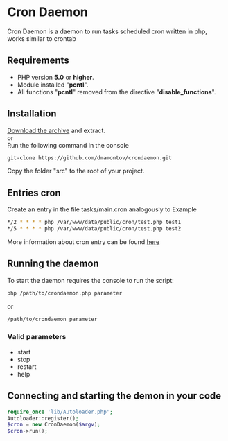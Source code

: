 Cron Daemon
===========

Cron Daemon is a daemon to run tasks scheduled cron written in php, works similar to crontab

## Requirements
* PHP version **5.0** or **higher**.
* Module installed "**pcntl**".
* All functions "**pcntl**" removed from the directive "**disable_functions**".

## Installation
[Download the archive](https://github.com/dmamontov/crondaemon/archive/master.zip) and extract.<br>
or
<br>
Run the following command in the console
```sh
git-clone https://github.com/dmamontov/crondaemon.git
```
Copy the folder "src" to the root of your project.

## Entries cron
Create an entry in the file tasks/main.cron analogously to Example

```sh
*/2 * * * * php /var/www/data/public/cron/test.php test1
*/5 * * * * php /var/www/data/public/cron/test.php test2
```
More information about cron entry can be found [here](http://www.codenet.ru/webmast/php/cron.php)

## Running the daemon
To start the daemon requires the console to run the script:
```sh
php /path/to/crondaemon.php parameter
```
or
```sh
/path/to/crondaemon parameter
```
### Valid parameters
* start
* stop
* restart
* help

## Connecting and starting the demon in your code
```php
require_once 'lib/Autoloader.php';
Autoloader::register();
$cron = new CronDaemon($argv);
$cron->run();
```